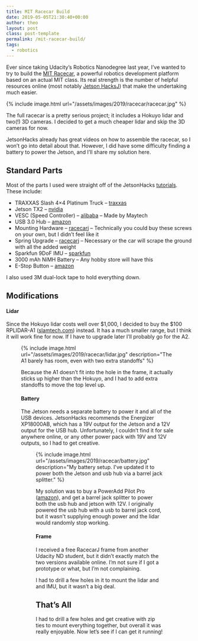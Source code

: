 ```yaml
---
title: MIT Racecar Build
date: 2019-05-05T21:30:40+00:00
author: theo
layout: post
class: post-template
permalink: /mit-racecar-build/
tags:
  - robotics
---
```

Ever since taking Udacity&#8217;s Robotics Nanodegree last year, I&#8217;ve wanted to try to build the [MIT Racecar](http://fast.scripts.mit.edu/racecar/hardware/), a powerful robotics development platform based on an actual MIT class. Its real strength is the number of helpful resources online (most notably [Jetson Hacks](http://www.jetsonhacks.com)[J](https://racecarj.com/)) that make the undertaking much easier.

{% include image.html
url="/assets/images/2019/racecar/racecar.jpg" %}
<br>

The full racecar is a pretty serious project; it includes a Hokuyo lidar and two(!) 3D cameras. I decided to get a much cheaper lidar and skip the 3D cameras for now. 

JetsonHacks already has great videos on how to assemble the racecar, so I won&#8217;t go into detail about that. However, I did have some difficulty finding a battery to power the Jetson, and I&#8217;ll share my solution here.

## Standard Parts

Most of the parts I used were straight off of the JetsonHacks [tutorials](https://www.jetsonhacks.com/racecar-j/). These include:

  * TRAXXAS Slash 4×4 Platinum Truck &#8211; [traxxas](https://traxxas.com/products/models/electric/6804Rslash4x4platinum)
  * Jetson TX2 &#8211; [nvidia](https://developer.nvidia.com/embedded/buy/jetson-tx2)
  * VESC (Speed Controller) &#8211; [alibaba](https://www.alibaba.com/product-detail/Maytech-VESC-4-12-Motor-controller_60532388864.html) &#8211; Made by Maytech
  * USB 3.0 Hub &#8211; [amazon](https://www.amazon.com/AmazonBasics-Port-2-5A-power-adapter/dp/B00DQFGH80)
  * Mounting Hardware &#8211; [racecarj](https://racecarj.com/products/mechanical-hardware) &#8211; Technically you could buy these screws on your own, but I didn&#8217;t feel like it
  * Spring Upgrade &#8211; [racecarj](https://racecarj.com/products/spring-upgrade) &#8211; Necessary or the car will scrape the ground with all the added weight
  * Sparkfun 9DoF IMU &#8211; [sparkfun](https://www.sparkfun.com/products/14001)
  * 3000 mAh NiMH Battery &#8211; Any hobby store will have this
  * E-Stop Button &#8211; [amazon](https://www.amazon.com/gp/product/B00SDX0GD2/ref=ppx_yo_dt_b_asin_title_o02_s00?ie=UTF8&psc=1)

I also used 3M dual-lock tape to hold everything down.

## Modifications

#### Lidar

Since the Hokuyo lidar costs well over $1,000, I decided to buy the $100 RPLIDAR-A1 ([slamtech.com](http://www.slamtec.com/en/lidar/a1)) instead. It has a much smaller range, but I think it will work fine for now. If I have to upgrade later I&#8217;ll probably go for the A2.<figure class="wp-block-image">

{% include image.html
url="/assets/images/2019/racecar/lidar.jpg"
description="The A1 barely has room, even with two extra standoffs" %}
<br>

Because the A1 doesn&#8217;t fit into the hole in the frame, it actually sticks up higher than the Hokuyo, and I had to add extra standoffs to move the top level up.

#### Battery

The Jetson needs a separate battery to power it and all of the USB devices. JetsonHacks recommends the Energizer XP18000AB, which has a 19V output for the Jetson and a 12V output for the USB hub. Unfortunately, I couldn&#8217;t find it for sale anywhere online, or any other power pack with 19V and 12V outputs, so I had to get creative.<figure class="wp-block-image is-resized">

{% include image.html
url="/assets/images/2019/racecar/battery.jpg"
description="My battery setup. I've updated it to power both the Jetson and usb hub via a barrel jack splitter." %}
<br>

My solution was to buy a PowerAdd Pilot Pro ([amazon](https://www.amazon.com/gp/product/B00DN0KBXU/ref=ppx_yo_dt_b_asin_title_o04_s00?ie=UTF8&psc=1)), and get a barrel jack splitter to power both the usb hub and jetson with 12V.
I originally powered the usb hub with a usb to barrel jack cord, but it wasn't supplying enough power and the lidar would randomly stop working.

#### Frame

I received a free RacecarJ frame from another Udacity ND student, but it didn&#8217;t exactly match the two versions available online. I&#8217;m not sure if I got a prototype or what, but I&#8217;m not complaining.

I had to drill a few holes in it to mount the lidar and and IMU, but it wasn&#8217;t a big deal.

## That&#8217;s All

I had to drill a few holes and get creative with zip ties to mount everything together, but overall it was really enjoyable. Now let&#8217;s see if I can get it running!
